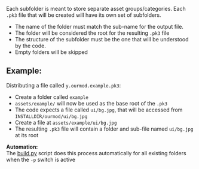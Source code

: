 Each subfolder is meant to store separate asset groups/categories.
Each `.pk3` file that will be created will have its own set of subfolders.

- The name of the folder must match the sub-name for the output file.
- The folder will be considered the root for the resulting `.pk3` file
- The structure of the subfolder must be the one that will be understood by the code.
- Empty folders will be skipped

## Example:
Distributing a file called `y.ourmod.example.pk3`:
- Create a folder called `example` 
- `assets/example/` will now be used as the base root of the `.pk3`
- The code expects a file called `ui/bg.jpg`, that will be accessed from `INSTALLDIR/ourmod/ui/bg.jpg`
- Create a file at `assets/example/ui/bg.jpg`
- The resulting `.pk3` file will contain a folder and sub-file named `ui/bg.jpg` at its root

**Automation:**  
The [build.py](../build.py) script does this process automatically for all existing folders when the `-p` switch is active
